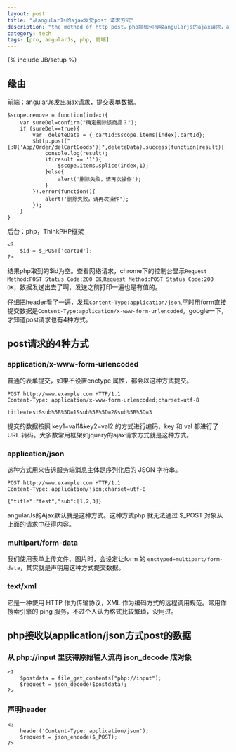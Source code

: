 ```yaml
---
layout: post
title: "从angularJs的ajax发觉post 请求方式"
description: "the method of http post，php端如何接收angularjs的ajax请求，angularjs的ajax请求方式，post请求的方式，php接收不同post请求的方法"
category: tech
tags: [pro, angularJs, php, 前端]
---
```

{% include JB/setup %}

## 缘由

前端：angularJs发出ajax请求，提交表单数据。

	$scope.remove = function(index){
	    var sureDel=confirm("确定删除该商品？");
	    if (sureDel==true){
	        var  deleteData = { cartId:$scope.items[index].cartId};
	        $http.post("{:U('App/Order/delCartGoods')}",deleteData).success(function(result){
	            console.log(result);
	            if(result == '1'){
	                $scope.items.splice(index,1);
	            }else{
	                alert('删除失败，请再次操作');
	            }
	        }).error(function(){
	            alert('删除失败，请再次操作');
	        });
	    }
	}
	
后台：php，ThinkPHP框架

	<?
		$id = $_POST['cartId'];
	?>
	
结果php取到的$id为空。查看网络请求，chrome下的控制台显示`Request Method:POST
Status Code:200 OK`,`Request Method:POST
Status Code:200 OK`，数据发送出去了啊，发送之前打印一遍也是有值的。

仔细把header看了一遍，发现`Content-Type:application/json`,平时用form直接提交数据是`Content-Type:application/x-www-form-urlencoded`。google一下，才知道post请求也有4种方式。

## post请求的4种方式

### application/x-www-form-urlencoded

普通的表单提交，如果不设置enctype 属性，都会以这种方式提交。

	POST http://www.example.com HTTP/1.1
	Content-Type: application/x-www-form-urlencoded;charset=utf-8
	 
	title=test&sub%5B%5D=1&sub%5B%5D=2&sub%5B%5D=3
	
提交的数据按照 key1=val1&key2=val2 的方式进行编码，key 和 val 都进行了 URL 转码。大多数常用框架如jquery的ajax请求方式就是这种方式。

### application/json

这种方式用来告诉服务端消息主体是序列化后的 JSON 字符串。

	POST http://www.example.com HTTP/1.1
	Content-Type: application/json;charset=utf-8
	 
	{"title":"test","sub":[1,2,3]}
	
angularJs的Ajax默认就是这种方式。这种方式php 就无法通过 $_POST 对象从上面的请求中获得内容。

### multipart/form-data

我们使用表单上传文件、图片时，会设定让form 的 `enctyped=multipart/form-data`，其实就是声明用这种方式提交数据。

### text/xml

它是一种使用 HTTP 作为传输协议，XML 作为编码方式的远程调用规范。常用作搜索引擎的 ping 服务，不过个人认为格式比较繁琐，没用过。


## php接收以application/json方式post的数据

### 从 php://input 里获得原始输入流再 json_decode 成对象

	<?
		$postdata = file_get_contents("php://input");
		$request = json_decode($postdata);
	?>
	
### 声明header

	<?
		header('Content-Type: application/json');
		$request = json_encode($_POST);
	?>